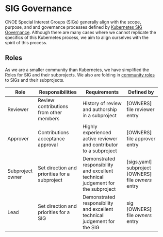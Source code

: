 # SIG Governance

CNOE Special Interest Groups (SIGs) generally align with the scope, purpose, and and governance processes defined by [Kubernetes SIG Governance](https://github.com/kubernetes/community/blob/master/committee-steering/governance/sig-governance.md). Although there are many cases where we cannot replicate the specifics of this Kubernetes process, we aim to align ourselves with the spirit of this process.

## Roles

As we are a smaller community than Kubernetes, we have simplified the Roles for SIG and their subprojects. We also are folding in [community roles](https://github.com/kubernetes/community/blob/master/community-membership.md) to SIGs and their subprojects.


| Role | Responsibilities | Requirements | Defined by |
| -----| ---------------- | ------------ | -------|
| Reviewer | Review contributions from other members | History of review and authorship in a subproject | [OWNERS] file reviewer entry |
| Approver | Contributions acceptance approval| Highly experienced active reviewer and contributor to a subproject | [OWNERS] file approver entry|
| Subproject owner | Set direction and priorities for a subproject | Demonstrated responsibility and excellent technical judgement for the subproject | [sigs.yaml] subproject [OWNERS] file *owners* entry |
| Lead | Set direction and priorities for a SIG | Demonstrated responsibility and excellent technical judgement for the SIG | sig [OWNERS] file *owners* entry |